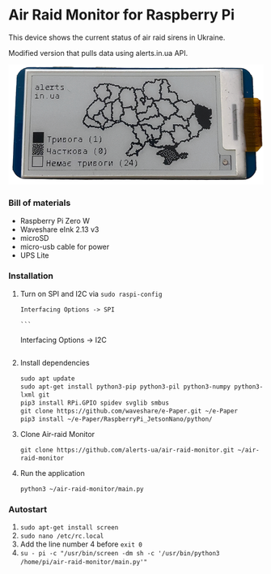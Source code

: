 # Air Raid Monitor for Raspberry Pi 

This device shows the current status of air raid sirens in Ukraine. 

Modified version that pulls data using alerts.in.ua API.


![display](docs/display_2.png)

### Bill of materials

* Raspberry Pi Zero W
* Waveshare eInk 2.13 v3
* microSD
* micro-usb cable for power
* UPS Lite

### Installation

1. Turn on SPI and I2C via `sudo raspi-config`
    ```
    Interfacing Options -> SPI
   ```
       ```
   Interfacing Options -> I2C
   ```
2. Install dependencies
    ```
    sudo apt update
    sudo apt-get install python3-pip python3-pil python3-numpy python3-lxml git 
    pip3 install RPi.GPIO spidev svglib smbus
    git clone https://github.com/waveshare/e-Paper.git ~/e-Paper
    pip3 install ~/e-Paper/RaspberryPi_JetsonNano/python/
    ```
3. Clone Air-raid Monitor
    ```
    git clone https://github.com/alerts-ua/air-raid-monitor.git ~/air-raid-monitor
    ```
6. Run the application
    ```
    python3 ~/air-raid-monitor/main.py
    ```

### Autostart

1. `sudo apt-get install screen`
2. `sudo nano /etc/rc.local`
3. Add the line number 4 before `exit 0`
4. `su - pi -c "/usr/bin/screen -dm sh -c '/usr/bin/python3 /home/pi/air-raid-monitor/main.py'"`
